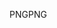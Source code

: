 <span data-ttu-id="9bfbd-101">PNG</span><span class="sxs-lookup"><span data-stu-id="9bfbd-101">PNG</span></span>